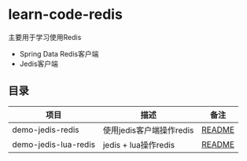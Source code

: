 # learn-code-redis
主要用于学习使用Redis

- Spring Data Redis客户端
- Jedis客户端


## 目录

|项目|描述|备注|
| --- | --- | --- |
| demo-jedis-redis| 使用jedis客户端操作redis |  [README](./demo-jedis-redis/README.md)|
| demo-jedis-lua-redis | jedis + lua操作redis | [README](./demo-jedis-lua-redis/README.md/)


